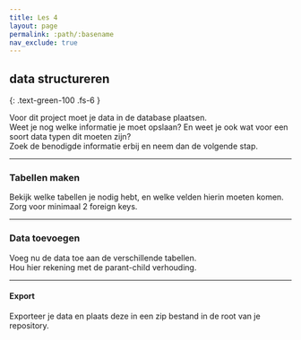 ```yaml
---
title: Les 4
layout: page
permalink: :path/:basename
nav_exclude: true
---
```


## data structureren
{: .text-green-100 .fs-6 }

Voor dit project moet je data in de database plaatsen.  
Weet je nog welke informatie je moet opslaan? En weet je ook wat voor een soort data typen dit moeten zijn?  
Zoek de benodigde informatie erbij en neem dan de volgende stap.


---
### Tabellen maken
Bekijk welke tabellen je nodig hebt, en welke velden hierin moeten komen.  
Zorg voor minimaal 2 foreign keys.

---
### Data toevoegen
Voeg nu de data toe aan de verschillende tabellen.  
Hou hier rekening met de parant-child verhouding.

----
#### Export
Exporteer je data en plaats deze in een zip bestand in de root van je repository.



